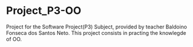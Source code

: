 # Project_P3-OO
Project for the Software Project(P3) Subject, provided by teacher Baldoino Fonseca dos Santos Neto. This project consists in practing the knowlegde of OO.
